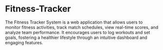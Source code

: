 # Fitness-Tracker
The Fitness Tracker System is a web application that allows users to monitor fitness activities, track match schedules, view real-time scores, and analyze team performance. It encourages users to log workouts and set goals, fostering a healthier lifestyle through an intuitive dashboard and engaging features.
